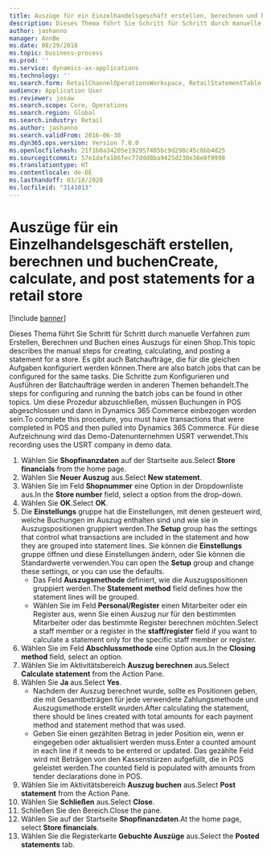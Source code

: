 ```yaml
---
title: Auszüge für ein Einzelhandelsgeschäft erstellen, berechnen und buchen
description: Dieses Thema führt Sie Schritt für Schritt durch manuelle Verfahren zum Erstellen, Berechnen und Buchen eines Auszugs für einen Shop.
author: jashanno
manager: AnnBe
ms.date: 08/29/2018
ms.topic: business-process
ms.prod: ''
ms.service: dynamics-ax-applications
ms.technology: ''
ms.search.form: RetailChannelOperationsWorkspace, RetailStatementTable
audience: Application User
ms.reviewer: josaw
ms.search.scope: Core, Operations
ms.search.region: Global
ms.search.industry: Retail
ms.author: jashanno
ms.search.validFrom: 2016-06-30
ms.dyn365.ops.version: Version 7.0.0
ms.openlocfilehash: 21f1b0a34205e192957405bc9d298c45c8bb4d25
ms.sourcegitcommit: 57e1dafa186fec77ddd8ba9425d238e36e0f0998
ms.translationtype: HT
ms.contentlocale: de-DE
ms.lasthandoff: 03/18/2020
ms.locfileid: "3141013"
---
```

# <a name="create-calculate-and-post-statements-for-a-retail-store"></a><span data-ttu-id="dc75c-103">Auszüge für ein Einzelhandelsgeschäft erstellen, berechnen und buchen</span><span class="sxs-lookup"><span data-stu-id="dc75c-103">Create, calculate, and post statements for a retail store</span></span>

[!include [banner](../includes/banner.md)]

<span data-ttu-id="dc75c-104">Dieses Thema führt Sie Schritt für Schritt durch manuelle Verfahren zum Erstellen, Berechnen und Buchen eines Auszugs für einen Shop.</span><span class="sxs-lookup"><span data-stu-id="dc75c-104">This topic describes the manual steps for creating, calculating, and posting a statement for a store.</span></span> <span data-ttu-id="dc75c-105">Es gibt auch Batchaufträge, die für die gleichen Aufgaben konfiguriert werden können.</span><span class="sxs-lookup"><span data-stu-id="dc75c-105">There are also batch jobs that can be configured for the same tasks.</span></span> <span data-ttu-id="dc75c-106">Die Schritte zum Konfigurieren und Ausführen der Batchaufträge werden in anderen Themen behandelt.</span><span class="sxs-lookup"><span data-stu-id="dc75c-106">The steps for configuring and running the batch jobs can be found in other topics.</span></span> <span data-ttu-id="dc75c-107">Um diese Prozedur abzuschließen, müssen Buchungen in POS abgeschlossen und dann in Dynamics 365 Commerce einbezogen worden sein.</span><span class="sxs-lookup"><span data-stu-id="dc75c-107">To complete this procedure, you must have transactions that were completed in POS and then pulled into Dynamics 365 Commerce.</span></span> <span data-ttu-id="dc75c-108">Für diese Aufzeichnung wird das Demo-Datenunternehmen USRT verwendet.</span><span class="sxs-lookup"><span data-stu-id="dc75c-108">This recording uses the USRT company in demo data.</span></span>

1. <span data-ttu-id="dc75c-109">Wählen Sie **Shopfinanzdaten** auf der Startseite aus.</span><span class="sxs-lookup"><span data-stu-id="dc75c-109">Select **Store financials** from the home page.</span></span>
2. <span data-ttu-id="dc75c-110">Wählen Sie **Neuer Auszug** aus.</span><span class="sxs-lookup"><span data-stu-id="dc75c-110">Select **New statement**.</span></span>
3. <span data-ttu-id="dc75c-111">Wählen Sie im Feld **Shopnummer** eine Option in der Dropdownliste aus.</span><span class="sxs-lookup"><span data-stu-id="dc75c-111">In the **Store number** field, select a option from the drop-down.</span></span>
4. <span data-ttu-id="dc75c-112">Wählen Sie **OK**.</span><span class="sxs-lookup"><span data-stu-id="dc75c-112">Select **OK**.</span></span>
5. <span data-ttu-id="dc75c-113">Die **Einstellungs** gruppe hat die Einstellungen, mit denen gesteuert wird, welche Buchungen im Auszug enthalten sind und wie sie in Auszugspositionen gruppiert werden.</span><span class="sxs-lookup"><span data-stu-id="dc75c-113">The **Setup** group has the settings that control what transactions are included in the statement and how they are grouped into statement lines.</span></span> <span data-ttu-id="dc75c-114">Sie können die **Einstellungs** gruppe öffnen und diese Einstellungen ändern, oder Sie können die Standardwerte verwenden.</span><span class="sxs-lookup"><span data-stu-id="dc75c-114">You can open the **Setup** group and change these settings, or you can use the defaults.</span></span>  
    - <span data-ttu-id="dc75c-115">Das Feld **Auszugsmethode** definiert, wie die Auszugspositionen gruppiert werden.</span><span class="sxs-lookup"><span data-stu-id="dc75c-115">The **Statement method** field defines how the statement lines will be grouped.</span></span>  
    - <span data-ttu-id="dc75c-116">Wählen Sie im Feld **Personal/Register** einen Mitarbeiter oder ein Register aus, wenn Sie einen Auszug nur für den bestimmten Mitarbeiter oder das bestimmte Register berechnen möchten.</span><span class="sxs-lookup"><span data-stu-id="dc75c-116">Select a staff member or a register in the **staff/register** field if you want to calculate a statement only for the specific staff member or register.</span></span>  
6. <span data-ttu-id="dc75c-117">Wählen Sie im Feld **Abschlussmethode** eine Option aus.</span><span class="sxs-lookup"><span data-stu-id="dc75c-117">In the **Closing method** field, select an option.</span></span>
7. <span data-ttu-id="dc75c-118">Wählen Sie im Aktivitätsbereich **Auszug berechnen** aus.</span><span class="sxs-lookup"><span data-stu-id="dc75c-118">Select **Calculate statement** from the Action Pane.</span></span>
8. <span data-ttu-id="dc75c-119">Wählen Sie **Ja** aus.</span><span class="sxs-lookup"><span data-stu-id="dc75c-119">Select **Yes**.</span></span>
    - <span data-ttu-id="dc75c-120">Nachdem der Auszug berechnet wurde, sollte es Positionen geben, die mit Gesamtbeträgen für jede verwendete Zahlungsmethode und Auszugsmethode erstellt wurden.</span><span class="sxs-lookup"><span data-stu-id="dc75c-120">After calculating the statement, there should be lines created with total amounts for each payment method and statement method that was used.</span></span>  
    - <span data-ttu-id="dc75c-121">Geben Sie einen gezählten Betrag in jeder Position ein, wenn er eingegeben oder aktualisiert werden muss.</span><span class="sxs-lookup"><span data-stu-id="dc75c-121">Enter a counted amount in each line if it needs to be entered or updated.</span></span> <span data-ttu-id="dc75c-122">Das gezählte Feld wird mit Beträgen von den Kassenstürzen aufgefüllt, die in POS geleistet werden.</span><span class="sxs-lookup"><span data-stu-id="dc75c-122">The counted field is populated with amounts from tender declarations done in POS.</span></span>  
9. <span data-ttu-id="dc75c-123">Wählen Sie im Aktivitätsbereich **Auszug buchen** aus.</span><span class="sxs-lookup"><span data-stu-id="dc75c-123">Select **Post statement** from the Action Pane.</span></span>
10. <span data-ttu-id="dc75c-124">Wählen Sie **Schließen** aus.</span><span class="sxs-lookup"><span data-stu-id="dc75c-124">Select **Close**.</span></span>
11. <span data-ttu-id="dc75c-125">Schließen Sie den Bereich.</span><span class="sxs-lookup"><span data-stu-id="dc75c-125">Close the pane.</span></span>
12. <span data-ttu-id="dc75c-126">Wählen Sie auf der Startseite **Shopfinanzdaten**.</span><span class="sxs-lookup"><span data-stu-id="dc75c-126">At the home page, select **Store financials**.</span></span>
13. <span data-ttu-id="dc75c-127">Wählen Sie die Registerkarte **Gebuchte Auszüge** aus.</span><span class="sxs-lookup"><span data-stu-id="dc75c-127">Select the **Posted statements** tab.</span></span>

